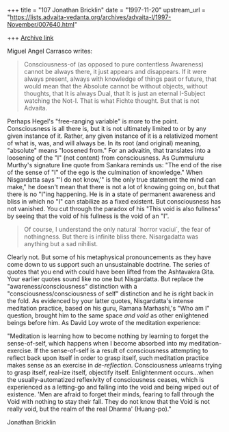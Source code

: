 +++
title = "107 Jonathan Bricklin"
date = "1997-11-20"
upstream_url = "https://lists.advaita-vedanta.org/archives/advaita-l/1997-November/007640.html"

+++
[Archive link](https://lists.advaita-vedanta.org/archives/advaita-l/1997-November/007640.html)

Miguel Angel Carrasco writes:


>Consciousness-of (as opposed to pure contentless Awareness) cannot be
>always there, it just appears and disappears. If it were always present,
>always with knowledge of things past or future, that would mean that the
>Absolute cannot be without objects, without thoughts, that It is always
>Dual, that It is just an eternal I-Subject watching the Not-I. That is
what
>Fichte thought. But that is not Advaita.


Perhaps Hegel's "free-ranging variable" is more to the point.
Consciousness is all there is, but it is not ultimately limited to or by
any given instance of it.  Rather, any given instance of it is a
relativized moment of what is, was, and will always be.  In its root (and
original) meaning, "absolute" means "loosened from."  For an advaitin, that
translates into a loosening of the "I" (not content) from consciousness.
As Gummuluru Murthy's signature line quote from Sankara reminds us:  "The
end of the rise of the sense of "I" of the ego is the culmination of
knowledge."  When Nisgardatta says "'I do not know,'" is the only true
statement the mind can make," he doesn't mean that there is not a lot of
knowing going on, but that there is no "I"ing happening.  He is in a state
of permanent awareness and bliss in which no "I" can stabilize as a fixed
existent.  But consciousness has not vanished.  You cut through the paradox
of his "This void is also fullness" by seeing that the void of his fullness
is the void of an "I".


>Of course, I understand the only natural ´horror vaciui´, the fear of
>nothingness. But there is infinite bliss there. Nisargadatta was anything
>but a sad nihilist.


Clearly not.  But some of his metaphysical pronouncements as they have come
down to us support such an unsustainable doctrine.  The series of quotes
that you end with could have been lifted from the Ashtavakra Gita.  Your
earlier quotes sound like no one but Nisgardatta.  But replace the
"awareness/consciousness" distinction with a "consciousness/consciousness
of self" distinction and he is right back in the fold.  As evidenced by
your latter quotes, Nisgardatta's intense meditation practice, based on his
guru, Ramana Marhashi,'s "Who am I" question,  brought him to the same
space *and void* as other enlightened beings before him.  As David Loy
wrote of the meditation experience:


"Meditation is learning how to become nothing by learning to forget the
sense-of-self, which happens when I become absorbed into my
meditation-exercise.  If the sense-of-self is a result of consciousness
attempting to reflect back upon itself in order to grasp itself, such
meditation practice makes sense as an exercise in *de-reflection*.
Consciousness *un*learns trying to grasp itself, real-ize itself, objectify
itself.  Enlightenment occurs...when the usually-automatized reflexivity of
consciousness ceases, which is experienced as a letting-go and falling into
the void and being wiped out of existence.  'Men are afraid to forget their
minds, fearing to fall through the Void with nothing to stay their fall.
They do not know that the Void is not really void, but the realm of the
real Dharma' (Huang-po)."



Jonathan Bricklin

